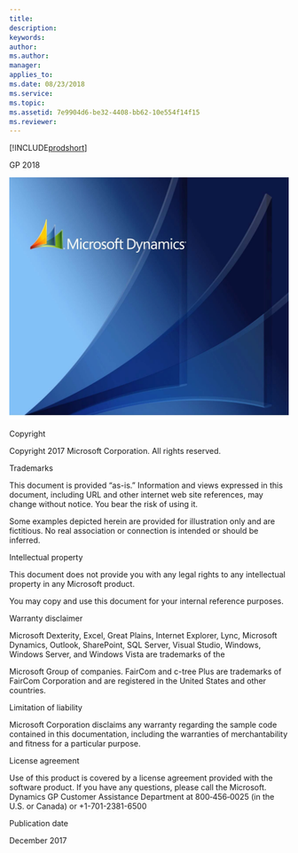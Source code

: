 ```yaml
---
title: 
description: 
keywords: 
author: 
ms.author: 
manager: 
applies_to: 
ms.date: 08/23/2018
ms.service: 
ms.topic: 
ms.assetid: 7e9904d6-be32-4408-bb62-10e554f14f15
ms.reviewer: 
---
```

[!INCLUDE[prodshort](../includes/prodshort.md)]

GP 2018

![GP 2018 Installation Book image1](media/GP-2018-Installation-Book-image1.png)  

Copyright

Copyright 2017 Microsoft Corporation. All rights reserved.

Trademarks

This document is provided “as-is.” Information and views expressed in this document, including URL and other internet web site references, may change without notice. You bear the risk of using it.

Some examples depicted herein are provided for illustration only and are fictitious. No real association or connection is intended or should be inferred.

Intellectual property

This document does not provide you with any legal rights to any intellectual property in any Microsoft product.

You may copy and use this document for your internal reference purposes.

Warranty disclaimer

Microsoft Dexterity, Excel, Great Plains, Internet Explorer, Lync, Microsoft Dynamics, Outlook, SharePoint, SQL Server, Visual Studio, Windows, Windows Server, and Windows Vista are trademarks of the

Microsoft Group of companies. FairCom and c-tree Plus are trademarks of FairCom Corporation and are registered in the United States and other countries.

Limitation of liability

Microsoft Corporation disclaims any warranty regarding the sample code contained in this documentation, including the warranties of merchantability and fitness for a particular purpose.

License agreement

Use of this product is covered by a license agreement provided with the software product. If you have any questions, please call the Microsoft. Dynamics GP Customer Assistance Department at 800‑456‑0025 (in the U.S. or Canada) or +1-701-2381-6500

Publication date

December 2017
